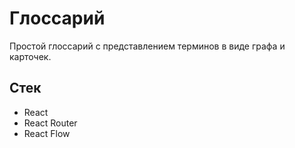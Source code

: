 # Глоссарий

Простой глоссарий с представлением терминов в виде графа и карточек. 

## Стек
 
- React
- React Router
- React Flow
